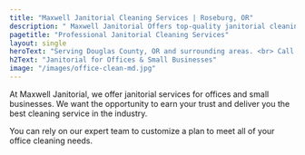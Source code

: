 ```yaml
---
title: "Maxwell Janitorial Cleaning Services | Roseburg, OR"
description: " Maxwell Janitorial Offers top-quality janitorial cleaning services for offices and small businesses in Roseburg, OR and surrounding areas."
pagetitle: "Professional Janitorial Cleaning Services"
layout: single
heroText: "Serving Douglas County, OR and surrounding areas. <br> Call us today for a free quote!"
h2Text: "Janitorial for Offices & Small Businesses"
image: "/images/office-clean-md.jpg"
---
```


At Maxwell Janitorial, we offer janitorial services for offices and small businesses. We want the opportunity to earn your trust and deliver you the best cleaning service in the industry.

You can rely on our expert team to customize a plan to meet all of your office cleaning needs.